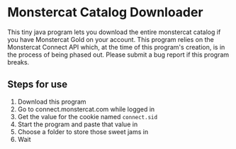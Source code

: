 # Monstercat Catalog Downloader
This tiny java program lets you download the entire monstercat catalog if you have Monstercat Gold on your account.
This program relies on the Monstercat Connect API which, at the time of this program's creation, is in the process of being phased out. Please submit a bug report if this program breaks.

## Steps for use
1. Download this program
2. Go to connect.monstercat.com while logged in
3. Get the value for the cookie named `connect.sid`
4. Start the program and paste that value in
5. Choose a folder to store those sweet jams in
6. Wait